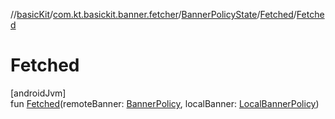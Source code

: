 //[basicKit](../../../../index.md)/[com.kt.basickit.banner.fetcher](../../index.md)/[BannerPolicyState](../index.md)/[Fetched](index.md)/[Fetched](-fetched.md)

# Fetched

[androidJvm]\
fun [Fetched](-fetched.md)(remoteBanner: [BannerPolicy](../../../com.kt.basickit.banner.domain.entity/-banner-policy/index.md), localBanner: [LocalBannerPolicy](../../../com.kt.basickit.banner/index.md#-2125375971%2FClasslikes%2F2043513891))
